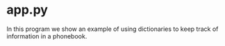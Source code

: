 # app.py
In this program we show an example of using dictionaries to keep track of information in a phonebook.
